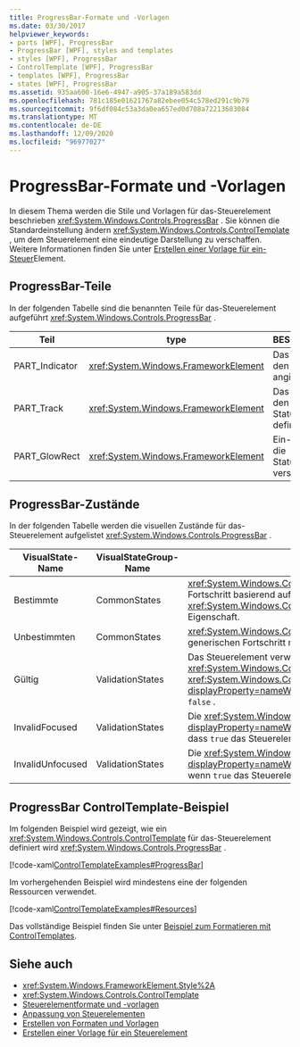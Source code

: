 ```yaml
---
title: ProgressBar-Formate und -Vorlagen
ms.date: 03/30/2017
helpviewer_keywords:
- parts [WPF], ProgressBar
- ProgressBar [WPF], styles and templates
- styles [WPF], ProgressBar
- ControlTemplate [WPF], ProgressBar
- templates [WPF], ProgressBar
- states [WPF], ProgressBar
ms.assetid: 935aa600-16e6-4947-a905-37a189a583dd
ms.openlocfilehash: 781c185e01621767a82ebee054c578ed291c9b79
ms.sourcegitcommit: 9f6df084c53a3da0ea657ed0d708a72213683084
ms.translationtype: MT
ms.contentlocale: de-DE
ms.lasthandoff: 12/09/2020
ms.locfileid: "96977027"
---
```

# <a name="progressbar-styles-and-templates"></a>ProgressBar-Formate und -Vorlagen
In diesem Thema werden die Stile und Vorlagen für das-Steuerelement beschrieben <xref:System.Windows.Controls.ProgressBar> . Sie können die Standardeinstellung ändern <xref:System.Windows.Controls.ControlTemplate> , um dem Steuerelement eine eindeutige Darstellung zu verschaffen. Weitere Informationen finden Sie unter [Erstellen einer Vorlage für ein-Steuer](/dotnet/desktop-wpf/themes/how-to-create-apply-template)Element.  
  
## <a name="progressbar-parts"></a>ProgressBar-Teile  
 In der folgenden Tabelle sind die benannten Teile für das-Steuerelement aufgeführt <xref:System.Windows.Controls.ProgressBar> .  
  
|Teil|type|BESCHREIBUNG|  
|-|-|-|  
|PART_Indicator|<xref:System.Windows.FrameworkElement>|Das Objekt, das den Fortschritt angibt.|  
|PART_Track|<xref:System.Windows.FrameworkElement>|Das-Objekt, das den Pfad der Statusanzeige definiert.|  
|PART_GlowRect|<xref:System.Windows.FrameworkElement>|Ein-Objekt, das die Statusanzeige verschönert.|  
  
## <a name="progressbar-states"></a>ProgressBar-Zustände  
 In der folgenden Tabelle werden die visuellen Zustände für das-Steuerelement aufgelistet <xref:System.Windows.Controls.ProgressBar> .  
  
|VisualState-Name|VisualStateGroup-Name|Beschreibung|  
|----------------------|---------------------------|-----------------|  
|Bestimmte|CommonStates|<xref:System.Windows.Controls.ProgressBar> meldet den Fortschritt basierend auf der- <xref:System.Windows.Controls.Primitives.RangeBase.Value%2A> Eigenschaft.|  
|Unbestimmten|CommonStates|<xref:System.Windows.Controls.ProgressBar> meldet den generischen Fortschritt mit einem Wiederholungsmuster.|  
|Gültig|ValidationStates|Das Steuerelement verwendet die <xref:System.Windows.Controls.Validation> -Klasse, und die <xref:System.Windows.Controls.Validation.HasError%2A?displayProperty=nameWithType> angefügte-Eigenschaft ist `false` .|  
|InvalidFocused|ValidationStates|Die <xref:System.Windows.Controls.Validation.HasError%2A?displayProperty=nameWithType> angefügte-Eigenschaft ist, dass `true` das Steuerelement den Fokus besitzt.|  
|InvalidUnfocused|ValidationStates|Die <xref:System.Windows.Controls.Validation.HasError%2A?displayProperty=nameWithType> angefügte-Eigenschaft ist, wenn `true` das Steuerelement keinen Fokus hat.|  
  
## <a name="progressbar-controltemplate-example"></a>ProgressBar ControlTemplate-Beispiel  
 Im folgenden Beispiel wird gezeigt, wie ein <xref:System.Windows.Controls.ControlTemplate> für das-Steuerelement definiert wird <xref:System.Windows.Controls.ProgressBar> .  
  
 [!code-xaml[ControlTemplateExamples#ProgressBar](~/samples/snippets/csharp/VS_Snippets_Wpf/ControlTemplateExamples/CS/resources/progressbar.xaml#progressbar)]  
  
 Im vorhergehenden Beispiel wird mindestens eine der folgenden Ressourcen verwendet.  
  
 [!code-xaml[ControlTemplateExamples#Resources](~/samples/snippets/csharp/VS_Snippets_Wpf/ControlTemplateExamples/CS/resources/shared.xaml#resources)]  
  
 Das vollständige Beispiel finden Sie unter [Beispiel zum Formatieren mit ControlTemplates](https://github.com/Microsoft/WPF-Samples/tree/master/Styles%20&%20Templates/IntroToStylingAndTemplating).  
  
## <a name="see-also"></a>Siehe auch

- <xref:System.Windows.FrameworkElement.Style%2A>
- <xref:System.Windows.Controls.ControlTemplate>
- [Steuerelementformate und -vorlagen](control-styles-and-templates.md)
- [Anpassung von Steuerelementen](control-customization.md)
- [Erstellen von Formaten und Vorlagen](/dotnet/desktop-wpf/fundamentals/styles-templates-overview)
- [Erstellen einer Vorlage für ein Steuerelement](/dotnet/desktop-wpf/themes/how-to-create-apply-template)
